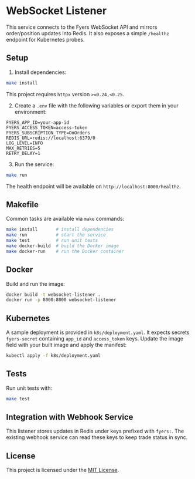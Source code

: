 # WebSocket Listener

This service connects to the Fyers WebSocket API and mirrors order/position updates into Redis. It also exposes a simple `/healthz` endpoint for Kubernetes probes.

## Setup

1. Install dependencies:

```bash
make install
```

   This project requires `httpx` version `>=0.24,<0.25`.

2. Create a `.env` file with the following variables or export them in your environment:

```
FYERS_APP_ID=your-app-id
FYERS_ACCESS_TOKEN=access-token
FYERS_SUBSCRIPTION_TYPE=OnOrders
REDIS_URL=redis://localhost:6379/0
LOG_LEVEL=INFO
MAX_RETRIES=5
RETRY_DELAY=1
```

3. Run the service:

```bash
make run
```

The health endpoint will be available on `http://localhost:8000/healthz`.

## Makefile

Common tasks are available via `make` commands:

```bash
make install       # install dependencies
make run           # start the service
make test          # run unit tests
make docker-build  # build the Docker image
make docker-run    # run the Docker container
```

## Docker

Build and run the image:

```bash
docker build -t websocket-listener .
docker run -p 8000:8000 websocket-listener
```

## Kubernetes

A sample deployment is provided in `k8s/deployment.yaml`. It expects secrets `fyers-secret` containing `app_id` and `access_token` keys. Update the image field with your built image and apply the manifest:

```bash
kubectl apply -f k8s/deployment.yaml
```

## Tests

Run unit tests with:

```bash
make test
```

## Integration with Webhook Service

This listener stores updates in Redis under keys prefixed with `fyers:`. The existing webhook service can read these keys to keep trade status in sync.

## License

This project is licensed under the [MIT License](LICENSE).
